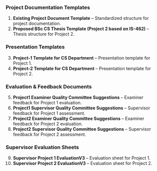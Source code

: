 ### **Project Documentation Templates**
1. **Existing Project Document Template** – Standardized structure for project documentation.  
2. **Proposed BSc CS Thesis Template (Project 2 based on IS-462)** – Thesis structure for Project 2.  

### **Presentation Templates**
3. **Project-1 Template for CS Department** – Presentation template for Project 1.  
4. **Project-2 Template for CS Department** – Presentation template for Project 2.  

### **Evaluation & Feedback Documents**
5. **Project1 Examiner Quality Committee Suggestions** – Examiner feedback for Project 1 evaluation.  
6. **Project1 Supervisor Quality Committee Suggestions** – Supervisor feedback for Project 1 assessment.  
7. **Project2 Examiner Quality Committee Suggestions** – Examiner feedback for Project 2 evaluation.  
8. **Project2 Supervisor Quality Committee Suggestions** – Supervisor feedback for Project 2 assessment.  

### **Supervisor Evaluation Sheets**
9. **Supervisor Project 1 EvaluationV3** – Evaluation sheet for Project 1.  
10. **Supervisor Project 2 EvaluationV3** – Evaluation sheet for Project 2.  

